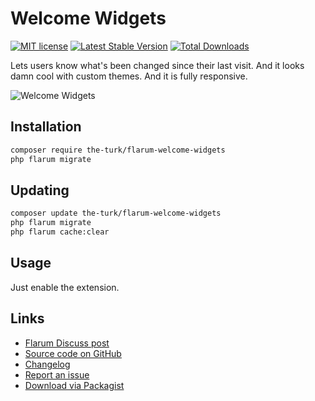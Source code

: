 # Welcome Widgets

[![MIT license](https://img.shields.io/badge/license-MIT-blue.svg)](https://github.com/the-turk/flarum-welcome-widgets/blob/master/LICENSE) [![Latest Stable Version](https://img.shields.io/packagist/v/the-turk/flarum-welcome-widgets.svg)](https://packagist.org/packages/the-turk/flarum-welcome-widgets) [![Total Downloads](https://img.shields.io/packagist/dt/the-turk/flarum-welcome-widgets.svg)](https://packagist.org/packages/the-turk/flarum-welcome-widgets)

Lets users know what's been changed since their last visit. And it looks damn cool with custom themes. And it is fully responsive.

![Welcome Widgets](https://i.ibb.co/Vj12cG3/stats.png)

## Installation

```bash
composer require the-turk/flarum-welcome-widgets
php flarum migrate
```

## Updating

```bash
composer update the-turk/flarum-welcome-widgets
php flarum migrate
php flarum cache:clear
```

## Usage

Just enable the extension.

## Links

- [Flarum Discuss post](https://discuss.flarum.org/d/24496-welcome-widgets)
- [Source code on GitHub](https://github.com/the-turk/flarum-welcome-widgets)
- [Changelog](https://github.com/the-turk/flarum-welcome-widgets/blob/master/CHANGELOG.md)
- [Report an issue](https://github.com/the-turk/flarum-welcome-widgets/issues)
- [Download via Packagist](https://packagist.org/packages/the-turk/flarum-welcome-widgets)
